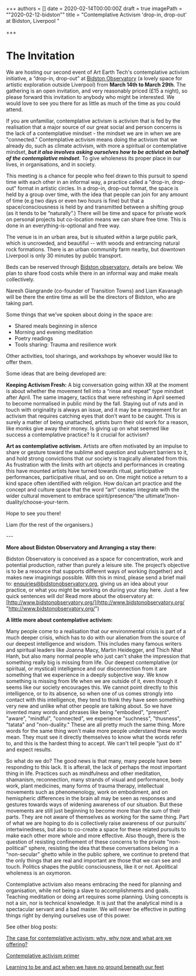 +++
authors = []
date = 2020-02-14T00:00:00Z
draft = true
imagePath = "\"2020-02-12-bidston\""
title = "Contemplative Activism 'drop-in, drop-out' at Bidston, Liverpool "

+++
# The Invitation 

We are hosting our second event of Art Earth Tech's contemplative activism initiative, a “drop-in, drop-out” at [Bidston Observatory](http://bidstonobservatory.org) (a lovely space for artistic exploration outside Liverpool) from **March 14th to March 29th**. The gathering is an open invitation, and very reasonably priced (£15 a night), so please forward this invitation to anybody who might be interested. We would love to see you there for as little as much of the time as you could attend.

If you are unfamiliar, contemplative activism is activism that is fed by the realisation that a major source of our great social and person concerns is the lack of a contemplative mindset - the mindset we are in when we are "connected." Contemplative activism means doing the activism that we already do, such as climate activism, with more a spiritual or contemplative mindset, **_but it also involves asking ourselves how to be activist on behalf of the contemplative mindset_**. To give wholeness its proper place in our lives, in organisations, and in society. 

  
This meeting is a chance for people who feel drawn to this pursuit to spend time with each other in an informal way, a practice called a "drop-in, drop-out" format in artistic circles. In a drop-in, drop-out format, the space is held by a group over time, with the idea that people can join for any amount of time (e.g two days or even two hours is fine) but that a space/consciousness is held by and transmitted between a shifting group (as it tends to be “naturally”.) There will be time and space for private work on personal projects but co-location means we can share free time. This is done in an everything-is-optional and free way.

The venue is in an urban area, but is situated within a large public park, which is uncrowded, and beautiful -- with woods and entrancing natural rock formations. There is an urban community farm nearby, but downtown Liverpool is only 30 minutes by public transport.

  
Beds can be reserved through [Bidston observatory](http://www.bidstonobservatory.org/?using), details are below. We plan to share food costs while there in an informal way and make meals collectively. 

Naresh Giangrande (co-founder of Transition Towns) and Liam Kavanagh will be there the entire time as will be the directors of Bidston, who are taking part.

Some things that we’ve spoken about doing in the space are:

* Shared meals beginning in silence
* Morning and evening meditation
* Poetry readings
* Tools sharing: Trauma and resilience work

Other activities, tool sharings, and workshops by whoever would like to offer them.

Some ideas that are being developed are:

**Keeping Activism Fresh:** A big conversation going within XR at the moment is about whether the movement fell into a “rinse and repeat” type mindset after April. The same imagery, tactics that were refreshing in April seemed to become normalised in public mind by the fall. Staying out of ruts and in touch with originality is always an issue, and it may be a requirement for an activism that requires catching eyes that don’t want to be caught. This is surely a matter of being unattached, artists burn their old work for a reason, like monks give away their money. Is giving up on what seemed like success a contemplative practice? Is it crucial for activism?

**Art as contemplative activism.** Artists are often motivated by an impulse to share or gesture toward the sublime and question and subvert barriers to it, and hold strong convictions that our society is tragically alienated from this. As frustration with the limits with art objects and performances in creating this have mounted artists have turned towards ritual, participative performances, participative ritual, and so on. One might notice a return to a kind space often identified with religion. How do/can art practice and the concept and culture space that the word “art” creates integrate with the wider cultural movement to embrace spirit/presence/”the ultimate”/non-duality/choose-your-term.

Hope to see you there!

Liam (for the rest of the organisers.)

\---

  
**More about Bidston Observatory and Arranging a stay there:**

Bidston Observatory is conceived as a space for concentration, work and potential production, rather than purely a leisure site. The project’s objective is to be a resource that supports different ways of working (together) and makes new imaginings possible. With this in mind, please send a brief mail to: [enquiries@bidstonobservatory.org](mailto:enquiries@bidstonobservatory.org), giving us an idea about your practice, or what you might be working on during your stay here. Just a few quick sentences will do! Read more about the observatory at: [http://www.bidstonobservatory.org/](http://www.bidstonobservatory.org/ "http://www.bidstonobservatory.org/")

**A little more about contemplative activism:**

Many people come to a realisation that our environmental crisis is part of a much deeper crisis, which has to do with our alienation from the source of our deepest intelligence and wisdom. This includes many famous writers and spiritual leaders like Joanna Macy, Martin Heidegger, and Thich Nhat Hanh, but also many normal people who just can't shake the impression that something really big is missing from life. Our deepest contemplative (or spiritual, or mystical) intelligence and our disconnection from it are something that we experience in a deeply subjective way. We know something is missing from life when we are outside of it, even though it seems like our society encourages this. We cannot point directly to this intelligence, or to its absence, so when one of us comes strongly into contact with this intelligence, they tend to think they have seen something very new and unlike what other people are talking about. So we have invented many words and phrases like being "embodied", "present". "aware", "mindful", "connected", we experience "suchness", "thusness", "tatata" and "non-duality." These are all pretty much the same thing. More words for the same thing won't make more people understand these words mean. They must see it directly themselves to know what the words refer to, and this is the hardest thing to accept. We can't tell people "just do it" and expect results.

So what do we do? The good news is that many, many people have been responding to this lack. It is afterall, the lack of perhaps the most important thing in life. Practices such as mindfulness and other meditation, shamanism, reconnection, many strands of visual and performance, body work, plant medicines, many forms of trauma therapy, intellectual movements such as phenomenology, work on embodiment, and on hemispheric differences in the brain all may be seen as responses and gestures towards ways of widening awareness of our situation. But these movements are still just beginning to become more than the sum of their parts. They are not aware of themselves as working for the same thing. Part of what we are hoping to do is collectively raise awareness of our pursuits' intertwinedness, but also to co-create a space for these related pursuits to make each other more whole and more effective. Also though, there is the question of resisting confinement of these concerns to the private "non-political" sphere, resisting the idea that these conversations belong in a "non-secular" ghetto while in the public sphere, we continue to pretend that the only things that are real and important are those that we can see and touch. Politics shapes the public consciousness, like it or not. Apolitical wholeness is an oxymoron.

Contemplative activism also means embracing the need for planning and organisation, while not being a slave to accomplishments and goals. Teaching meditation or doing art requires some planning. Using concepts is not a sin, nor is technical knowledge. It is just that the analytical mind is a spectacular servant and a bad master. We will never be effective in putting things right by denying ourselves use of this power.

See other blog posts: 

[The case for contemplative activism: why, why now and what are we offering?](https://artearthtech.com/2019/11/29/the-case-for-contemplative-activism-why-why-now-and-what-are-we-offering/)

[Contemplative activism primer](https://artearthtech.com/2019/12/13/contemplative-activism-primer-the-pre-gathering-read/)

[Learning to be and act when we have no ground beneath our feet](https://artearthtech.com/2020/01/09/learning-to-act-and-be-when-we-have-no-ground-under-our-feet/) 